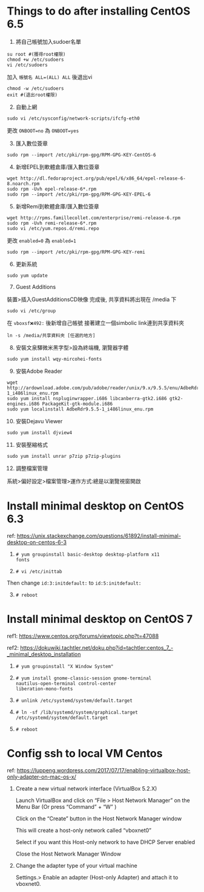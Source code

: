 # Things to do after installing CentOS 6.5

1. 將自己帳號加入sudoer名單   

<pre><code>su root #(獲得root權限)   
chmod +w /etc/sudoers   
vi /etc/sudoers   </code></pre>
加入 <code>帳號名 ALL=(ALL) ALL</code> 後退出vi
<pre><code>chmod -w /etc/sudoers   
exit #(退出root權限)   </code></pre>

2. 自動上網

<pre><code>sudo vi /etc/sysconfig/network-scripts/ifcfg-eth0   </code></pre>
更改 <code>ONBOOT=no</code> 為 <code>ONBOOT=yes</code>   

3. 匯入數位簽章

<pre><code>sudo rpm --import /etc/pki/rpm-gpg/RPM-GPG-KEY-CentOS-6   </code></pre>

4. 新增EPEL到軟體倉庫/匯入數位簽章

<pre><code>wget http://dl.fedoraproject.org/pub/epel/6/x86_64/epel-release-6-8.noarch.rpm   
sudo rpm -Uvh epel-release-6*.rpm   
sudo rpm --import /etc/pki/rpm-gpg/RPM-GPG-KEY-EPEL-6   </code></pre>

5. 新增Remi到軟體倉庫/匯入數位簽章   

<pre><code>wget http://rpms.famillecollet.com/enterprise/remi-release-6.rpm 
sudo rpm -Uvh remi-release-6*.rpm
sudo vi /etc/yum.repos.d/remi.repo</code></pre>

更改 <code>enabled=0</code> 為 <code>enabled=1</code>   

<pre><code>sudo rpm --import /etc/pki/rpm-gpg/RPM-GPG-KEY-remi</code></pre>

6. 更新系統   

<pre><code>sudo yum update</code></pre>

7. Guest Additions   

裝置>插入GuestAdditionsCD映像
完成後, 共享資料將出現在 /media 下
<pre><code>sudo vi /etc/group</code></pre>
在 <code>vboxsf:x:492:</code> 後新增自己帳號
接著建立一個simbolic link連到共享資料夾
<pre><code>ln -s /media/共享資料夾 [任選的地方]</code></pre>

8. 安裝文泉驛微米黑字型>設為終端機, 瀏覽器字體   

<pre><code>sudo yum install wqy-mircohei-fonts</code></pre>

9. 安裝Adobe Reader   

<pre><code>wget http://ardownload.adobe.com/pub/adobe/reader/unix/9.x/9.5.5/enu/AdbeRdr9.5.5-1_i486linux_enu.rpm
sudo yum install nspluginwrapper.i686 libcanberra-gtk2.i686 gtk2-engines.i686 PackageKit-gtk-module.i686
sudo yum localinstall AdbeRdr9.5.5-1_i486linux_enu.rpm</code></pre>

10. 安裝Dejavu Viewer   

<pre><code>sudo yum install djview4</code></pre>

11. 安裝壓縮格式   

<pre><code>sudo yum install unrar p7zip p7zip-plugins</code></pre>

12. 調整檔案管理   

系統>偏好設定>檔案管理>運作方式:總是以瀏覽視窗開啟

# Install minimal desktop on CentOS 6.3

ref: https://unix.stackexchange.com/questions/61892/install-minimal-desktop-on-centos-6-3

1. <code># yum groupinstall basic-desktop desktop-platform x11 fonts</code>

2. <code># vi /etc/inittab</code>

Then change <code>id:3:initdefault:</code> to <code>id:5:initdefault:</code>

3. <pre><code># reboot</code></pre>

# Install minimal desktop on CentOS 7

ref1: https://www.centos.org/forums/viewtopic.php?t=47088

ref2: https://dokuwiki.tachtler.net/doku.php?id=tachtler:centos_7_-_minimal_desktop_installation

1. <code># yum groupinstall "X Window System"</code>

2. <code># yum install gnome-classic-session gnome-terminal nautilus-open-terminal control-center liberation-mono-fonts</code>

3. <code># unlink /etc/systemd/system/default.target</code>

4. <code># ln -sf /lib/systemd/system/graphical.target /etc/systemd/system/default.target</code>

5. <code># reboot</code>

# Config ssh to local VM Centos

ref: https://luppeng.wordpress.com/2017/07/17/enabling-virtualbox-host-only-adapter-on-mac-os-x/

1. Create a new virtual network interface (VirtualBox 5.2.X)

    Launch VirtualBox and click on “File > Host Network Manager” on the Menu Bar (Or press “Command” + “W” )
    
    Click on the “Create” button in the Host Network Manager window
    
    This will create a host-only network called “vboxnet0”
    
    Select if you want this Host-only network to have DHCP Server enabled
    
    Close the Host Network Manager Window
    
2. Change the adapter type of your virtual machine

    Settings.> Enable an adapter (Host-only Adapter) and attach it to vboxnet0.
    


